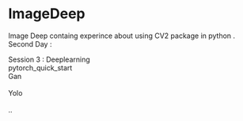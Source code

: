 # ImageDeep  
Image Deep containg experince about using CV2 package in python .</br> 
Second Day :</br>       
       
  
 Session 3 : Deeplearning </br> 
      pytorch_quick_start </br> 
 Gan</br>   
 Yolo </br>   
 .. 
 

